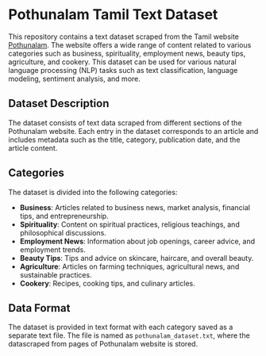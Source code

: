 # Pothunalam Tamil Text Dataset

This repository contains a text dataset scraped from the Tamil website [Pothunalam](http://www.pothunalam.com). The website offers a wide range of content related to various categories such as business, spirituality, employment news, beauty tips, agriculture, and cookery. This dataset can be used for various natural language processing (NLP) tasks such as text classification, language modeling, sentiment analysis, and more.

## Dataset Description

The dataset consists of text data scraped from different sections of the Pothunalam website. Each entry in the dataset corresponds to an article and includes metadata such as the title, category, publication date, and the article content.

## Categories

The dataset is divided into the following categories:
- **Business**: Articles related to business news, market analysis, financial tips, and entrepreneurship.
- **Spirituality**: Content on spiritual practices, religious teachings, and philosophical discussions.
- **Employment News**: Information about job openings, career advice, and employment trends.
- **Beauty Tips**: Tips and advice on skincare, haircare, and overall beauty.
- **Agriculture**: Articles on farming techniques, agricultural news, and sustainable practices.
- **Cookery**: Recipes, cooking tips, and culinary articles.

## Data Format

The dataset is provided in text format with each category saved as a separate text file. The file is named as `pothunalam_dataset.txt`, where the datascraped from pages of Pothunalam website is stored.





